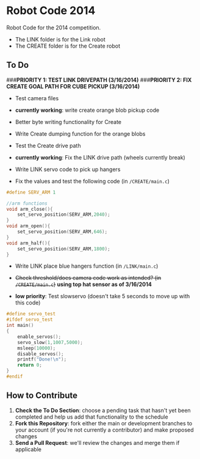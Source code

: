 # Robot Code 2014

Robot Code for the 2014 competition. 

- The LINK folder is for the Link robot
- The CREATE folder is for the Create robot

## To Do
###**PRIORITY 1: TEST LINK DRIVEPATH (3/16/2014)**
###**PRIORITY 2: FIX CREATE GOAL PATH FOR CUBE PICKUP (3/16/2014)**
* Test camera files
* **currently working**: write create orange blob pickup code
* Better byte writing functionality for Create
* Write Create dumping function for the orange blobs 
* Test the Create drive path
* **currently working**: Fix the LINK drive path (wheels currently break)
* Write LINK servo code to pick up hangers

* Fix the values and test the following code (in ```/CREATE/main.c```)

```c
#define SERV_ARM 1

//arm functions
void arm_close(){
	set_servo_position(SERV_ARM,2040);
}
void arm_open(){
	set_servo_position(SERV_ARM,646);
}
void arm_half(){
	set_servo_position(SERV_ARM,1800);
}
```
* Write LINK place blue hangers function (in ```/LINK/main.c```)
* ~~Check threshold/does camera code work as intended? (in ```/CREATE/main.c```)~~ **using top hat sensor as of 3/16/2014**

* **low priority**: Test slowservo (doesn't take 5 seconds to move up with this code)  

```c
#define servo_test
#ifdef servo_test
int main()
{
	enable_servos();
	servo_slow(1,1007,5000);
	msleep(10000);
	disable_servos();
	printf("Done!\n");
	return 0;
}
#endif
```

## How to Contribute
1. **Check the To Do Section**: choose a pending task that hasn't yet been completed and help us add that functionality to the schedule
2. **Fork this Repository**: fork either the main or development branches to your account (if you're not currently a contributor) and make proposed changes
3. **Send a Pull Request**: we'll review the changes and merge them if applicable
